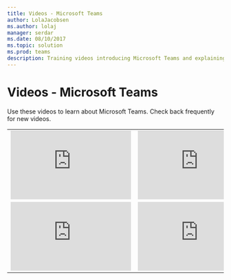 ```yaml
---
title: Videos - Microsoft Teams
author: LolaJacobsen
ms.author: lolaj
manager: serdar
ms.date: 08/10/2017
ms.topic: solution
ms.prod: teams
description: Training videos introducing Microsoft Teams and explaining to admins how to plan, deploy, and operate  Microsoft Teams
---
```


Videos - Microsoft Teams
========================

Use these videos to learn about Microsoft Teams. Check back frequently for new videos.

|  |  |
|---------|---------|
|<iframe width="280" height="160" src="https://www.youtube.com/embed/7oej3xIQy-Y" frameborder="0" allowfullscreen></iframe>     |   <iframe width="280" height="160" src="https://www.youtube.com/embed/E7yDOfkpG48" frameborder="0" allowfullscreen></iframe>      |
|<iframe width="280" height="160" src="https://www.youtube.com/embed/C6vhIA8hS7M" frameborder="0" allowfullscreen></iframe>     | <iframe width="280" height="160" src="https://www.youtube.com/embed/MOFwnaFOMn" frameborder="0" allowfullscreen></iframe>        |
